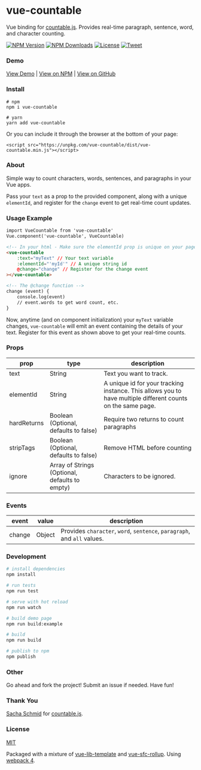 # vue-countable

Vue binding for [countable.js](https://sacha.me/Countable/). Provides real-time paragraph, sentence, word, and character counting.

<p align="left">
  <a href="https://www.npmjs.com/package/vue-countable"><img src="https://img.shields.io/npm/v/vue-countable.svg" alt="NPM Version"></a>
  <a href="https://www.npmjs.com/package/vue-countable"><img src="https://img.shields.io/npm/dm/vue-countable.svg" alt="NPM Downloads"></a>
  <a href="http://opensource.org/licenses/MIT"><img src="https://img.shields.io/badge/license-MIT-blue.svg" alt="License"></a>
  <a href="https://twitter.com/intent/tweet?url=https%3A%2F%2Fgithub.com%2Fjohndatserakis%2Fvue-countable&text=Check%20out%20vue-countable%20on%20GitHub&via=johndatserakis">
  <img src="https://img.shields.io/twitter/url/https/github.com/johndatserakis/vue-countable.svg?style=social" alt="Tweet"></a>
</p>

### Demo

[View Demo](https://johndatserakis.github.io/vue-countable/) | [View on NPM](https://www.npmjs.com/package/vue-countable) | [View on GitHub](https://github.com/johndatserakis/vue-countable)

### Install

```
# npm
npm i vue-countable

# yarn
yarn add vue-countable
```

Or you can include it through the browser at the bottom of your page:

`<script src="https://unpkg.com/vue-countable/dist/vue-countable.min.js"></script>`

### About

Simple way to count characters, words, sentences, and paragraphs in your Vue apps.

Pass your `text` as a prop to the provided component, along with a unique `elementId`, and register for the `change` event to get real-time count updates.

### Usage Example

```html
import VueCountable from 'vue-countable'
Vue.component('vue-countable', VueCountable)
```

```html
<!-- In your html - Make sure the elementId prop is unique on your page. -->
<vue-countable
    :text="myText" // Your text variable
    :elementId="'myId'" // A unique string id
    @change="change" // Register for the change event
></vue-countable>

<!-- The @change function -->
change (event) {
    console.log(event)
    // event.words to get word count, etc.
}
```

Now, anytime (and on component initialization) your `myText` variable changes, `vue-countable` will emit an event containing the details of your text. Register for this event as shown above to get your real-time counts.

### Props

| prop    | type  | description                    |
|---------|-------|--------------------------------|
| text | String | Text you want to track. |
| elementId | String | A unique id for your tracking instance. This allows you to have multiple different counts on the same page.|
| hardReturns | Boolean (Optional, defaults to false) | Require two returns to count paragraphs |
| stripTags | Boolean (Optional, defaults to false) | Remove HTML before counting |
| ignore | Array of Strings (Optional, defaults to empty) | Characters to be ignored. |

### Events

| event    | value  | description                    |
|---------|-------|--------------------------------|
| change | Object | Provides `character`, `word`, `sentence`, `paragraph`, and `all` values. |

### Development

``` bash
# install dependencies
npm install

# run tests
npm run test

# serve with hot reload
npm run watch

# build demo page
npm run build:example

# build
npm run build

# publish to npm
npm publish
```

### Other

Go ahead and fork the project! Submit an issue if needed. Have fun!

### Thank You

[Sacha Schmid](https://sacha.me/) for [countable.js](https://sacha.me/Countable/).

### License

[MIT](http://opensource.org/licenses/MIT)

Packaged with a mixture of [vue-lib-template](https://github.com/biigpongsatorn/vue-lib-template) and [vue-sfc-rollup](https://github.com/team-innovation/vue-sfc-rollup). Using [webpack 4](https://webpack.js.org/).